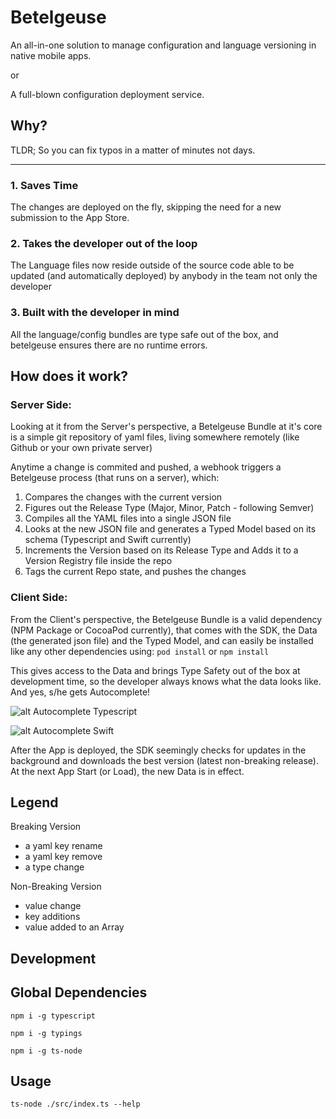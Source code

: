 # Betelgeuse
An all-in-one solution to manage configuration and language versioning in native mobile apps.

or 

A full-blown configuration deployment service.

## Why?

TLDR;
So you can fix typos in a matter of minutes not days. 

---

### 1. Saves Time

The changes are deployed on the fly, skipping the need for a new submission to the App Store. 

### 2. Takes the developer out of the loop

The Language files now reside outside of the source code able to be updated (and automatically deployed) by anybody in the team not only the developer

### 3. Built with the developer in mind

All the language/config bundles are type safe out of the box, and betelgeuse ensures there are no runtime errors. 



## How does it work?

### Server Side:

Looking at it from the Server's perspective, a Betelgeuse Bundle at it's core is a simple git repository of yaml files, living somewhere remotely (like Github or your own private server)

Anytime a change is commited and pushed, a webhook triggers a Betelgeuse process (that runs on a server), which:
1. Compares the changes with the current version
2. Figures out the Release Type (Major, Minor, Patch - following Semver)
3. Compiles all the YAML files into a single JSON file
4. Looks at the new JSON file and generates a Typed Model based on its schema (Typescript and Swift currently)
5. Increments the Version based on its Release Type and Adds it to a Version Registry file inside the repo
6. Tags the current Repo state, and pushes the changes

### Client Side:

From the Client's perspective, the Betelgeuse Bundle is a valid dependency (NPM Package or CocoaPod currently), that comes with the SDK, the Data (the generated json file) and the Typed Model, and can easily be installed like any other dependencies using:
`pod install` or `npm install`

This gives access to the Data and brings Type Safety out of the box at development time, so the developer always knows what the data looks like. And yes, s/he gets Autocomplete!

![alt Autocomplete Typescript](https://raw.githubusercontent.com/GabrielCTroia/betelgeuse/development/autocomplete_typescript.gif)

![alt Autocomplete Swift](https://raw.githubusercontent.com/GabrielCTroia/betelgeuse/development/autocomplete_swift.gif)

After the App is deployed, the SDK seemingly checks for updates in the background and downloads the best version (latest non-breaking release). At the next App Start (or Load), the new Data is in effect.


## Legend

Breaking Version 
- a yaml key rename
- a yaml key remove
- a type change

Non-Breaking Version
- value change
- key additions
- value added to an Array



## Development


## Global Dependencies

`npm i -g typescript`

`npm i -g typings`

`npm i -g ts-node`


## Usage

`ts-node ./src/index.ts --help`
